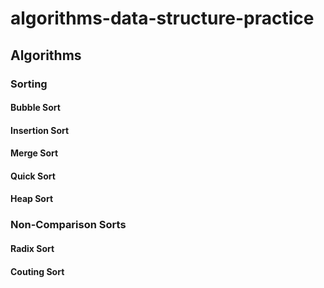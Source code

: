 # algorithms-data-structure-practice

## Algorithms

### Sorting
#### Bubble Sort
#### Insertion Sort
#### Merge Sort
#### Quick Sort
#### Heap Sort

### Non-Comparison Sorts
#### Radix Sort
#### Couting Sort
